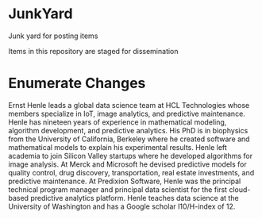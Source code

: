# JunkYard
Junk yard for posting items </p>
Items in this repository are staged for dissemination
# Enumerate Changes
Ernst Henle leads a global data science team at HCL Technologies whose members specialize in IoT, image analytics, and predictive maintenance.  Henle has nineteen years of experience in mathematical modeling, algorithm development, and predictive analytics.  His PhD is in biophysics from the University of California, Berkeley where he created software and mathematical models to explain his experimental results.  Henle left academia to join Silicon Valley startups where he developed algorithms for image analysis. At Merck and Microsoft he devised predictive models for quality control, drug discovery, transportation, real estate investments, and predictive maintenance. At Predixion Software, Henle was the principal technical program manager and principal data scientist for the first cloud-based predictive analytics platform.  Henle teaches data science at the University of Washington and has a Google scholar I10/H-index of 12.
